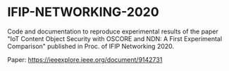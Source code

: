 # IFIP-NETWORKING-2020
Code and documentation to reproduce experimental results of the paper "IoT Content Object Security with OSCORE and NDN: A First Experimental Comparison" published in Proc. of IFIP Networking 2020.

Paper: https://ieeexplore.ieee.org/document/9142731
